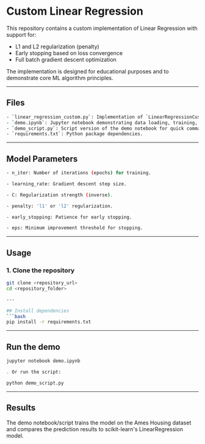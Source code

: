 # Custom Linear Regression

This repository contains a custom implementation of Linear Regression with support for:

- L1 and L2 regularization (penalty)
- Early stopping based on loss convergence
- Full batch gradient descent optimization

The implementation is designed for educational purposes and to demonstrate core ML algorithm principles.

---

## Files

```bash
- `linear_regression_custom.py`: Implementation of `LinearRegressionCustom` class and utility plotting function.
- `demo.ipynb`: Jupyter notebook demonstrating data loading, training, visualization, and comparison with scikit-learn.
- `demo_script.py`: Script version of the demo notebook for quick command-line testing.
- `requirements.txt`: Python package dependencies.
```

---

## Model Parameters

```bash
- n_iter: Number of iterations (epochs) for training.

- learning_rate: Gradient descent step size.

- C: Regularization strength (inverse).

- penalty: 'l1' or 'l2' regularization.

- early_stopping: Patience for early stopping.

- eps: Minimum improvement threshold for stopping.
```

---

## Usage

### 1. Clone the repository

```bash
git clone <repository_url>
cd <repository_folder>

---

## Install dependencies
```bash
pip install -r requirements.txt
```
---

## Run the demo
```bash
jupyter notebook demo.ipynb

. Or run the script:

python demo_script.py
```
---

## Results

The demo notebook/script trains the model on the Ames Housing dataset and compares the prediction results to scikit-learn's LinearRegression model.

